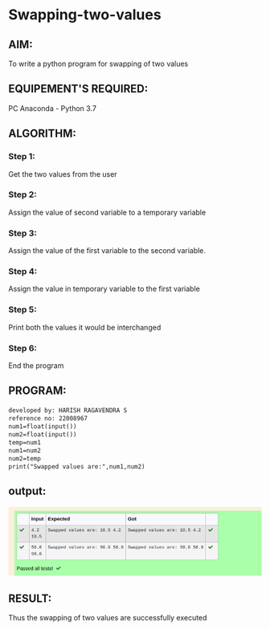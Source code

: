 # Swapping-two-values
## AIM:
To write a python program for swapping of two values
## EQUIPEMENT'S REQUIRED: 
PC
Anaconda - Python 3.7
## ALGORITHM: 
### Step 1:
Get the two values from the user
### Step 2: 
Assign the value of second variable to a temporary variable 
### Step 3: 
Assign the value of the first variable to the second variable.
### Step 4:  
Assign the value in temporary variable to the first variable
### Step 5: 
Print both the values it would be interchanged
### Step 6: 
End the program
## PROGRAM:
```
developed by: HARISH RAGAVENDRA S
reference no: 22008967
num1=float(input())
num2=float(input())
temp=num1
num1=num2
num2=temp
print("Swapped values are:",num1,num2)
```
## output:
![output](swappingvaluesoutput.png)
## RESULT:
Thus the swapping of two values are successfully executed



